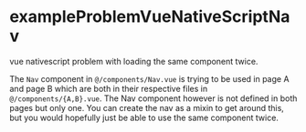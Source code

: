 # exampleProblemVueNativeScriptNav

vue nativescript problem with loading the same component twice.

The `Nav` component in `@/components/Nav.vue` is trying to be used in page A and page B which are both in their respective files in `@/components/{A,B}.vue`. The Nav component however is not defined in both pages but only one. You can create the nav as a mixin to get around this, but you would hopefully just be able to use the same component twice.
